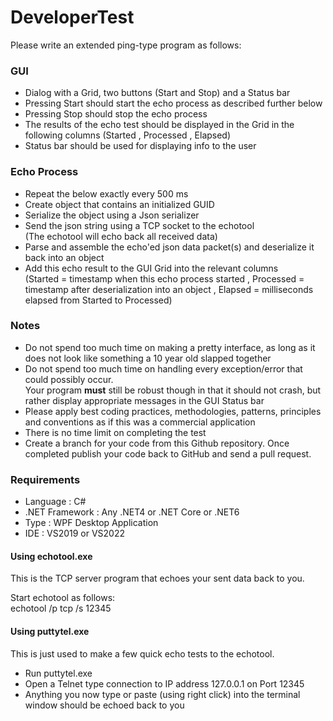 # DeveloperTest

Please write an extended ping-type program as follows:

### GUI

 - Dialog with a Grid, two buttons (Start and Stop) and a Status bar
 - Pressing Start should start the echo process as described further below
 - Pressing Stop should stop the echo process
 - The results of the echo test should be displayed in the Grid in the following columns (Started , Processed , Elapsed)
 - Status bar should be used for displaying info to the user

### Echo Process

 - Repeat the below exactly every 500 ms
 - Create object that contains an initialized GUID
 - Serialize the object using a Json serializer
 - Send the json string using a TCP socket to the echotool
 <br>(The echotool will echo back all received data)
 - Parse and assemble the echo'ed json data packet(s) and deserialize it back into an object
 - Add this echo result to the GUI Grid into the relevant columns 
 <br>(Started = timestamp when this echo process started , Processed = timestamp after deserialization into an object , Elapsed = milliseconds elapsed from Started to Processed)

### Notes

 - Do not spend too much time on making a pretty interface, as long as it does not look like something a 10 year old slapped together
 - Do not spend too much time on handling every exception/error that could possibly occur.
 <br>Your program **must** still be robust though in that it should not crash, but rather display appropriate messages in the GUI Status bar
 - Please apply best coding practices, methodologies, patterns, principles and conventions as if this was a commercial application
 - There is no time limit on completing the test
 - Create a branch for your code from this Github repository. Once completed publish your code back to GitHub and send a pull request.

### Requirements

 - Language : C#
 - .NET Framework : Any .NET4 or .NET Core or .NET6
 - Type : WPF Desktop Application
 - IDE : VS2019 or VS2022

#### Using echotool.exe

This is the TCP server program that echoes your sent data back to you.

Start echotool as follows:<br>
echotool /p tcp /s 12345

#### Using puttytel.exe

This is just used to make a few quick echo tests to the echotool.
 - Run puttytel.exe
 - Open a Telnet type connection to IP address 127.0.0.1 on Port 12345
 - Anything you now type or paste (using right click) into the terminal window should be echoed back to you
